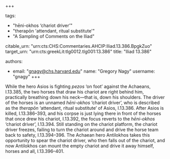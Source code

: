 +++

tags:
- "hēni-okhos ‘chariot driver’"
- "therapōn &#39;attendant, ritual substitute&#39;"
- "A Sampling of Comments on the Iliad"

citable_urn: "urn:cts:CHS:Commentaries.AHCIP:Iliad.13.386.BpgkZuo"
target_urn: "urn:cts:greekLit:tlg0012.tlg001:13.386"
title: "Iliad 13.386"

authors:
- email: "gnagy@chs.harvard.edu"
  name: "Gregory Nagy"
  username: "gnagy"
+++

<p class="chsnormal">While the hero Asios is fighting <em><span class="chstranslitGreek">pezos</span></em> ‘on foot’ against the Achaeans, I.13.385, the two horses that draw his chariot are right behind him, practically breathing down his neck—that is, down his shoulders. The driver of the horses is an unnamed <em><span class="chstranslitGreek">hēni-okhos</span></em> ‘chariot driver’, who is described as the <em><span class="chstranslitGreek">therapōn </span></em>‘attendant, ritual substitute’ of Asios, I.13.386. After Asios is killed, I.13.386–393, and his corpse is just lying there in front of the horses that once drew his chariot, I.13.392, the focus reverts to the <em><span class="chstranslitGreek">hēni-okhos</span></em> ‘chariot driver’, I.13.394. Still standing on the chariot platform, the chariot driver freezes, failing to turn the chariot around and drive the horse team back to safety, I.13.394–396. The Achaean hero Antilokhos takes this opportunity to spear the chariot driver, who then falls out of the chariot, and now Antilokhos can mount the empty chariot and drive it away himself, horses and all, I.13.396–401.</p>
